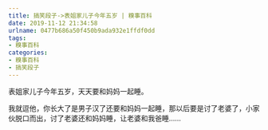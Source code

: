 ```yaml
---
title: 搞笑段子->表姐家儿子今年五岁 | 糗事百科
date: 2019-11-12 21:34:58
urlname: 0477b686a50f450b9ada932e1ffdf0dd
tags: 
- 糗事百科
categories:
- 糗事百科
- 搞笑段子
---
```

表姐家儿子今年五岁，天天要和妈妈一起睡。

我就逗他，你长大了是男子汉了还要和妈妈一起睡，那以后要是讨了老婆了，小家伙脱口而出，讨了老婆还和妈妈睡，让老婆和我爸睡……


